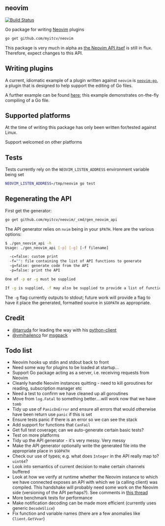 ## neovim

[![Build Status](https://travis-ci.org/myitcv/neovim.svg?branch=master)](https://travis-ci.org/myitcv/neovim)

Go package for writing [Neovim](http://neovim.org/) plugins

```bash
go get github.com/myitcv/neovim
```

This package is very much in alpha as [the Neovim API itsef](https://github.com/neovim/neovim/issues/973)
is still in flux. Therefore, expect changes to this API.

## Writing plugins

A current, idiomatic example of a plugin written against `neovim` is [`neovim-go`](https://github.com/myitcv/neovim-go),
a plugin that is designed to help support the editing of Go files.

A further example can be found [here](https://github.com/myitcv/neovim_example); this example demonstrates on-the-fly
compiling of a Go file.

## Supported platforms

At the time of writing this package has only been written for/tested against Linux.

Support welcomed on other platforms

## Tests

Tests currently rely on the `NEOVIM_LISTEN_ADDRESS` environment variable being set

```bash
NEOVIM_LISTEN_ADDRESS=/tmp/neovim go test
```

## Regenerating the API

First get the generator:

```bash
go get github.com/myitcv/neovim/_cmd/gen_neovim_api
```

The API generator relies on `nvim` being in your `$PATH`. Here are the various options:

```bash
$ ./gen_neovim_api -h
Usage: ./gen_neovim_api [-p] [-g] [-f filename]

  -c=false: custom print
  -f="": file containing the list of API functions to generate
  -g=false: generate code from the API
  -p=false: print the API

One of -p or -g must be supplied

If -g is supplied, -f may also be supplied to provide a list of functions to generate
```

The `-g` flag currently outputs to stdout; future work will provide a flag to have it
place the generated, formatted source in `$GOPATH` as appropriate.

## Credit

* [@tarruda](https://github.com/tarruda) for leading the way with his [python-client](https://github.com/neovim/python-client)
* [@vmihailenco](https://github.com/vmihailenco) for [msgpack](https://github.com/vmihailenco/msgpack)

## Todo list

* Neovim hooks up stdin and stdout back to front
* Need some way for plugins to be loaded at startup...
* Support Go package acting as a server, i.e. receiving requests from Neovim
* Cleanly handle Neovim instances quitting - need to kill goroutines for reading, subscription manager etc
* Need a test to confirm we have cleaned up all goroutines
* Move from `log.Fatal` to something better....will work now that we have `tomb`
* Tidy up use of `PanicOnError` and ensure all errors that would otherwise have been return use `panic` if this is set
* Ensure tests panic if there is an error so we can see the stack
* Add support for functions that `CanFail`
* Get full test coverage; can we auto-generate certain basic tests?
* Test on more platforms
* Tidy up the API generator - it's very messy. Very messy
* Make the API generator optionally write the generated file into the appropriate place in `$GOPATH`
* Check our use of types; e.g. what does `Integer` in the API really map to? `uint64`?
* Look into semantics of current decision to make certain channels buffered
* Look at how we verify at runtime whether the Neovim instance to which we have connected exposes an API
with which we (a calling client) was compiled. This handshake will probably need some work on the Neovim
side (versioning of the API perhaps?). See comments in [this
thread](https://github.com/neovim/neovim/pull/1121#issuecomment-53873091)
* More benchmark tests for performance
* Make notification decoding can be made more efficient (currently uses generic `DecodeSlice`)
* Fix function and variable names (there are a few anomalies like `Client.GetVvar`)

